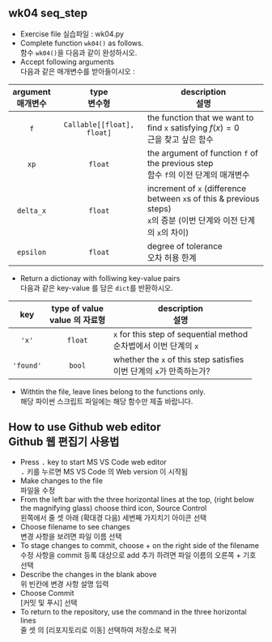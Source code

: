 ## wk04 seq_step

* Exercise file 실습파일 : wk04.py
* Complete function `wk04()` as follows.<br>함수 `wk04()`을 다음과 같이 완성하시오.
* Accept following arguments<br>다음과 같은 매개변수를 받아들이시오 :

argument<br>매개변수 | type<br>변수형 | description<br>설명
:-----:|:-----:|-----
`f` | `Callable[[float], float]` | the function that we want to find `x` satisfying $f(x)=0$<br>근을 찾고 싶은 함수
`xp` | `float` | the argument of function `f` of the previous step<br>함수 `f`의 이전 단계의 매개변수
`delta_x` | `float` | increment of `x` (difference between `x`s of this & previous steps)<br>`x`의 증분 (이번 단계와 이전 단계의 `x`의 차이)
`epsilon` | `float` | degree of tolerance<br>오차 허용 한계

* Return a dictionay with folliwing key-value pairs<br>다음과 같은 key-value 를 담은 `dict`를 반환하시오.

key | type of value<br>value 의 자료형 | description<br>설명
:-----:|:-----:|-----
`'x'` | `float` | `x` for this step of sequential method<br>순차법에서 이번 단계의 `x`
`'found'` | `bool` | whether the `x` of this step satisfies<br>이번 단계의 `x`가 만족하는가?

* Withtin the file, leave lines belong to the functions only.<br>해당 파이썬 스크립트 파일에는 해당 함수만 제출 바랍니다.

## How to use Github web editor<br>Github 웹 편집기 사용법
* Press <kbd>.</kbd> key to start MS VS Code web editor<br><kbd>.</kbd> 키를 누르면 MS VS Code 의 Web version 이 시작됨
* Make changes to the file<br>파일을 수정
* From the left bar with the three horizontal lines at the top, (right below the magnifying glass) choose third icon, Source Control<br>왼쪽에서 줄 셋 아래 (확대경 다음) 세번째 가지치기 아이콘 선택
* Choose filename to see changes<br>변경 사항을 보려면 파일 이름 선택
* To stage changes to commit, choose + on the right side of the filename <br>수정 사항을 commit 등록 대상으로 add 추가 하려면 파일 이름의 오른쪽 + 기호 선택
* Describe the changes in the blank above<br>위 빈칸에 변경 사항 설명 입력
* Choose Commit<br>[커밋 및 푸시] 선택
* To return to the repository, use the command in the three horizontal lines<br>줄 셋 의 [리포지토리로 이동] 선택하여 저장소로 복귀
